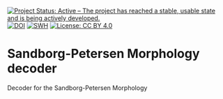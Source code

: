 [![Project Status: Active – The project has reached a stable, usable state and is being actively developed.](https://www.repostatus.org/badges/latest/active.svg)](https://www.repostatus.org/#active) [![DOI](https://zenodo.org/badge/DOI/10.5281/zenodo.14551057.svg)](https://doi.org/10.5281/zenodo.14551057) [![SWH](https://archive.softwareheritage.org/badge/origin/https://doi.org/10.5281/zenodo.14551057)](https://archive.softwareheritage.org/browse/origin/https://doi.org/10.5281/zenodo.14551057) [![License: CC BY 4.0](https://img.shields.io/badge/License-CC_BY_NC-lightgrey.svg)](https://creativecommons.org/licenses/by-nc/4.0/)


# Sandborg-Petersen Morphology decoder

Decoder for the Sandborg-Petersen Morphology
